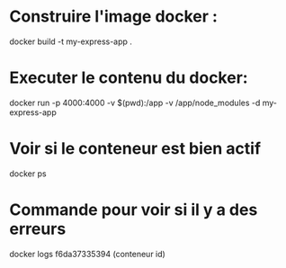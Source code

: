 # Construire l'image docker :
docker build -t my-express-app .

# Executer le contenu du docker:
docker run -p 4000:4000 -v $(pwd):/app -v /app/node_modules -d my-express-app

# Voir si le conteneur est bien actif
 docker ps

 # Commande pour voir si il y a des erreurs 
 docker logs f6da37335394 (conteneur id)
